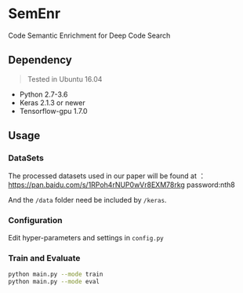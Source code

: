 # SemEnr
Code Semantic Enrichment for Deep Code Search

## Dependency
> Tested in Ubuntu 16.04
* Python 2.7-3.6
* Keras 2.1.3 or newer
* Tensorflow-gpu 1.7.0


## Usage

   ### DataSets
  The processed datasets used in our paper will be found at ：https://pan.baidu.com/s/1RPoh4rNUP0wVr8EXM78rkg password:nth8
  
  And the `/data` folder need be included by `/keras`. 
  
   
   ### Configuration
   
   Edit hyper-parameters and settings in `config.py`
   
   ### Train and Evaluate
   
   ```bash
   python main.py --mode train
   python main.py --mode eval
